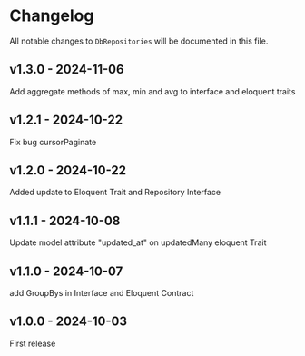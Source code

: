 # Changelog

All notable changes to `DbRepositories` will be documented in this file.

## v1.3.0 - 2024-11-06

Add aggregate methods of max, min and avg to interface and eloquent traits

## v1.2.1 - 2024-10-22

Fix bug cursorPaginate

## v1.2.0 - 2024-10-22

Added update to Eloquent Trait and Repository Interface

## v1.1.1 - 2024-10-08

Update model attribute "updated_at" on updatedMany eloquent Trait

## v1.1.0 - 2024-10-07

add GroupBys in Interface and Eloquent Contract

## v1.0.0 - 2024-10-03

First release
